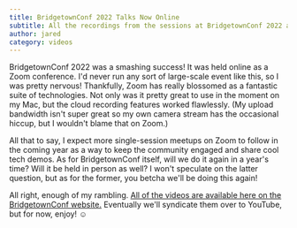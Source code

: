 ```yaml
---
title: BridgetownConf 2022 Talks Now Online
subtitle: All the recordings from the sessions at BridgetownConf 2022 are available for your viewing pleasure.
author: jared
category: videos
---
```


BridgetownConf 2022 was a smashing success! It was held online as a Zoom conference. I'd never run any sort of large-scale event like this, so I was pretty nervous! Thankfully, Zoom has really blossomed as a fantastic suite of technologies. Not only was it pretty great to use in the moment on my Mac, but the cloud recording features worked flawlessly. (My upload bandwidth isn't super great so my own camera stream has the occasional hiccup, but I wouldn't blame that on Zoom.)

All that to say, I expect more single-session meetups on Zoom to follow in the coming year as a way to keep the community engaged and share cool tech demos. As for BridgetownConf itself, will we do it again in a year's time? Will it be held in person as well? I won't speculate on the latter question, but as for the former, you betcha we'll be doing this again!

All right, enough of my rambling. [All of the videos are available here on the BridgetownConf website.](https://bridgetownconf.rocks) Eventually we'll syndicate them over to YouTube, but for now, enjoy! ☺️